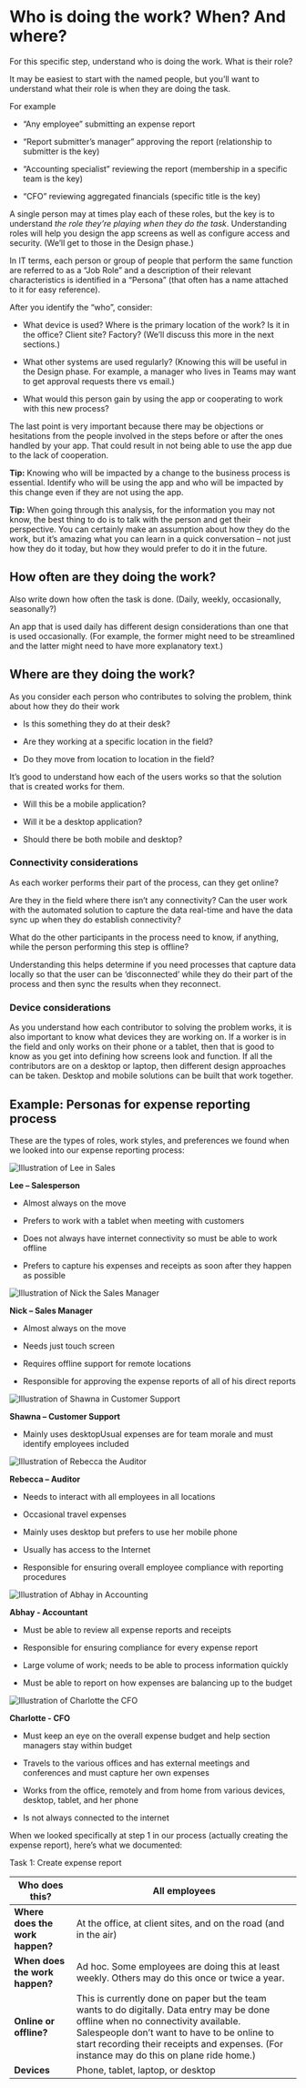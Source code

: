 Who is doing the work? When? And where?
=======================================

For this specific step, understand who is doing the work. What is their role?

It may be easiest to start with the named people, but you’ll want to understand
what their role is when they are doing the task.

For example

-   “Any employee” submitting an expense report

-   “Report submitter’s manager” approving the report (relationship to submitter
    is the key)

-   “Accounting specialist” reviewing the report (membership in a specific team
    is the key)

-   “CFO” reviewing aggregated financials (specific title is the key)

A single person may at times play each of these roles, but the key is to
understand *the role they’re playing when they do the task*. Understanding roles
will help you design the app screens as well as configure access and security. (We’ll get to those in the Design phase.)

In IT terms, each person or group of people that perform the same function are
referred to as a “Job Role” and a description of their relevant characteristics
is identified in a “Persona” (that often has a name attached to it for easy
reference).

After you identify the “who”, consider:

-   What device is used? Where is the primary location of the work? Is it in the
    office? Client site? Factory? (We’ll discuss this more in the next
    sections.)

-   What other systems are used regularly? (Knowing this will be useful in the
    Design phase. For example, a manager who lives in Teams may want to get
    approval requests there vs email.)

-   What would this person gain by using the app or cooperating to work with
    this new process?

The last point is very important because there may be objections or hesitations from
the people involved in the steps before or after the ones handled by your app. That could result in not being able to use the app due to the lack of
cooperation.

**Tip:** Knowing who will be impacted by a change to the business process is
essential. Identify who will be using the app and who will be impacted by this
change even if they are not using the app.

**Tip:** When going through this analysis, for the information you may not know,
the best thing to do is to talk with the person and get their perspective. You
can certainly make an assumption about how they do the work, but it’s amazing
what you can learn in a quick conversation – not just how they do it today, but
how they would prefer to do it in the future.

How often are they doing the work?
----------------------------------

Also write down how often the task is done. (Daily, weekly, occasionally,
seasonally?)

An app that is used daily has different design considerations than one that is
used occasionally. (For example, the former might need to be streamlined
and the latter might need to have more explanatory text.)

Where are they doing the work?
------------------------------

As you consider each person who contributes to solving the problem, think about
how they do their work

-   Is this something they do at their desk?

-   Are they working at a specific location in the field?

-   Do they move from location to location in the field?

It’s good to understand how each of the users works so that the solution that is
created works for them.

-   Will this be a mobile application?

-   Will it be a desktop application?

-   Should there be both mobile and desktop?

### Connectivity considerations

As each worker performs their part of the process, can they get online?

Are they in the field where there isn’t any connectivity? Can the user work with
the automated solution to capture the data real-time and have the data sync up
when they do establish connectivity?

What do the other participants in the process need to know, if anything, while
the person performing this step is offline?

Understanding this helps determine if you need processes that capture data
locally so that the user can be ‘disconnected’ while they do their part of the
process and then sync the results when they reconnect.

### Device considerations

As you understand how each contributor to solving the problem works, it is also
important to know what devices they are working on. If a worker is in the field
and only works on their phone or a tablet, then that is good to know as you get
into defining how screens look and function. If all the contributors are on a
desktop or laptop, then different design approaches can be taken. Desktop and
mobile solutions can be built that work together.

Example: Personas for expense reporting process
-----------------------------------------------

These are the types of roles, work styles, and preferences we found when we
looked into our expense reporting process:

![Illustration of Lee in Sales](media/lee.png)

**Lee – Salesperson**

-   Almost always on the move

-   Prefers to work with a tablet when meeting with customers

-   Does not always have internet connectivity so must be able to work offline

-   Prefers to capture his expenses and receipts as soon after they happen as
    possible

![Illustration of Nick the Sales Manager](media/nick.png)

**Nick – Sales Manager**

-   Almost always on the move

-   Needs just touch screen

-   Requires offline support for remote locations

-   Responsible for approving the expense reports of all of his direct reports

![Illustration of Shawna in Customer Support](media/shawna.png)

**Shawna – Customer Support**

-   Mainly uses desktopUsual expenses are for team morale and must identify
    employees included

![Illustration of Rebecca the Auditor](media/rebecca.png)

**Rebecca – Auditor**

-   Needs to interact with all employees in all locations

-   Occasional travel expenses

-   Mainly uses desktop but prefers to use her mobile phone

-   Usually has access to the Internet

-   Responsible for ensuring overall employee compliance with reporting
    procedures

![Illustration of Abhay in Accounting](media/abhay.png)

**Abhay - Accountant**

-   Must be able to review all expense reports and receipts

-   Responsible for ensuring compliance for every expense report

-   Large volume of work; needs to be able to process information quickly

-   Must be able to report on how expenses are balancing up to the budget

![Illustration of Charlotte the CFO](media/charlotte.png)

**Charlotte - CFO**

-   Must keep an eye on the overall expense budget and help section managers
    stay within budget

-   Travels to the various offices and has external meetings and conferences and
    must capture her own expenses

-   Works from the office, remotely and from home from various devices, desktop,
    tablet, and her phone

-   Is not always connected to the internet

When we looked specifically at step 1 in our process (actually creating the
expense report), here’s what we documented:

Task 1: Create expense report

| **Who does this?**              | All employees                                                                                                                                                                                                                                                                 |
|---------------------------------|-------------------------------------------------------------------------------------------------------------------------------------------------------------------------------------------------------------------------------------------------------------------------------|
| **Where does the work happen?** | At the office, at client sites, and on the road (and in the air)                                                                                                                                                                                                              |
| **When does the work happen?**  | Ad hoc. Some employees are doing this at least weekly. Others may do this once or twice a year.                                                                                                                                                                               |
| **Online or offline?**          | This is currently done on paper but the team wants to do digitally. Data entry may be done offline when no connectivity available. Salespeople don’t want to have to be online to start recording their receipts and expenses. (For instance may do this on plane ride home.) |
| **Devices**                     | Phone, tablet, laptop, or desktop                                                                                                                                                                                                                                             |
